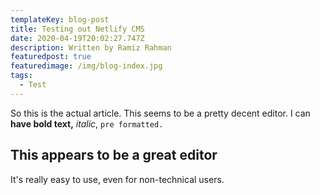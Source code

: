 ```yaml
---
templateKey: blog-post
title: Testing out Netlify CMS
date: 2020-04-19T20:02:27.747Z
description: Written by Ramiz Rahman
featuredpost: true
featuredimage: /img/blog-index.jpg
tags:
  - Test
---
```

So this is the actual article. This seems to be a pretty decent editor. I can **have bold text,** *italic*, `pre formatted. `

## This appears to be a great editor

It's really easy to use, even for non-technical users.